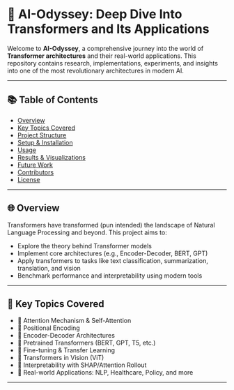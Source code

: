 # 🚀 AI-Odyssey: Deep Dive Into Transformers and Its Applications

Welcome to **AI-Odyssey**, a comprehensive journey into the world of **Transformer architectures** and their real-world applications. This repository contains research, implementations, experiments, and insights into one of the most revolutionary architectures in modern AI.

---

## 📚 Table of Contents

- [Overview](#overview)
- [Key Topics Covered](#key-topics-covered)
- [Project Structure](#project-structure)
- [Setup & Installation](#setup--installation)
- [Usage](#usage)
- [Results & Visualizations](#results--visualizations)
- [Future Work](#future-work)
- [Contributors](#contributors)
- [License](#license)

---

## 🌐 Overview

Transformers have transformed (pun intended) the landscape of Natural Language Processing and beyond. This project aims to:

- Explore the theory behind Transformer models
- Implement core architectures (e.g., Encoder-Decoder, BERT, GPT)
- Apply transformers to tasks like text classification, summarization, translation, and vision
- Benchmark performance and interpretability using modern tools

---

## 📌 Key Topics Covered

- 🔹 Attention Mechanism & Self-Attention
- 🔹 Positional Encoding
- 🔹 Encoder-Decoder Architectures
- 🔹 Pretrained Transformers (BERT, GPT, T5, etc.)
- 🔹 Fine-tuning & Transfer Learning
- 🔹 Transformers in Vision (ViT)
- 🔹 Interpretability with SHAP/Attention Rollout
- 🔹 Real-world Applications: NLP, Healthcare, Policy, and more

---



